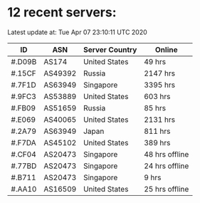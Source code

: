 # 12 recent servers:

Latest update at: Tue Apr 07 23:10:11 UTC 2020

| ID | ASN | Server Country | Online |
| -- | --- | -------------- | ------ |
| #.D09B | AS174 | United States | 49 hrs |
| #.15CF | AS49392 | Russia | 2147 hrs |
| #.7F1D | AS63949 | Singapore | 3395 hrs |
| #.9FC3 | AS53889 | United States | 603 hrs |
| #.FB09 | AS51659 | Russia | 85 hrs |
| #.E069 | AS40065 | United States | 2131 hrs |
| #.2A79 | AS63949 | Japan | 811 hrs |
| #.F7DA | AS45102 | United States | 389 hrs |
| #.CF04 | AS20473 | Singapore | 48 hrs offline |
| #.77BD | AS20473 | Singapore | 24 hrs offline |
| #.B711 | AS20473 | Singapore | 9 hrs |
| #.AA10 | AS16509 | United States | 25 hrs offline |

